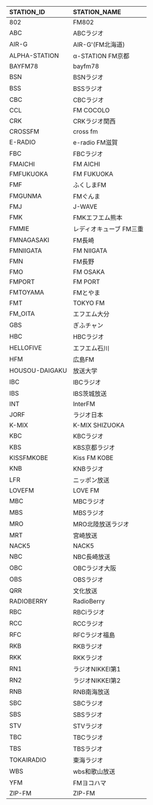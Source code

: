 STATION_ID  | STATION_NAME
:-----------|:------------
802|FM802
ABC|ABCラジオ
AIR-G|AIR-G'(FM北海道)
ALPHA-STATION|α-STATION FM京都
BAYFM78|bayfm78
BSN|BSNラジオ
BSS|BSSラジオ
CBC|CBCラジオ
CCL|FM COCOLO
CRK|CRKラジオ関西
CROSSFM|cross fm
E-RADIO|e-radio FM滋賀
FBC|FBCラジオ
FMAICHI|FM AICHI
FMFUKUOKA|FM FUKUOKA 
FMF|ふくしまFM
FMGUNMA|FMぐんま
FMJ|J-WAVE
FMK|FMKエフエム熊本
FMMIE|レディオキューブ FM三重
FMNAGASAKI|FM長崎
FMNIIGATA|FM NIIGATA
FMN|FM長野
FMO|FM OSAKA
FMPORT|FM PORT
FMTOYAMA|FMとやま
FMT|TOKYO FM
FM_OITA|エフエム大分
GBS|ぎふチャン
HBC|HBCラジオ
HELLOFIVE|エフエム石川
HFM|広島FM
HOUSOU-DAIGAKU|放送大学
IBC|IBCラジオ
IBS|IBS茨城放送
INT|InterFM
JORF|ラジオ日本
K-MIX|K-MIX SHIZUOKA
KBC|KBCラジオ
KBS|KBS京都ラジオ 
KISSFMKOBE|Kiss FM KOBE
KNB|KNBラジオ
LFR|ニッポン放送
LOVEFM|LOVE FM
MBC|MBCラジオ
MBS|MBSラジオ
MRO|MRO北陸放送ラジオ
MRT|宮崎放送
NACK5|NACK5
NBC|NBC長崎放送
OBC|OBCラジオ大阪
OBS|OBSラジオ
QRR|文化放送
RADIOBERRY|RadioBerry
RBC|RBCiラジオ
RCC|RCCラジオ
RFC|RFCラジオ福島
RKB|RKBラジオ
RKK|RKKラジオ
RN1|ラジオNIKKEI第1 
RN2|ラジオNIKKEI第2
RNB|RNB南海放送
SBC|SBCラジオ
SBS|SBSラジオ
STV|STVラジオ
TBC|TBCラジオ
TBS|TBSラジオ
TOKAIRADIO|東海ラジオ
WBS|wbs和歌山放送
YFM|FMヨコハマ
ZIP-FM|ZIP-FM


